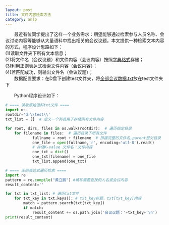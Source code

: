 ```yaml
---
layout: post
title: 文件内容检索方法
category: anlp
---
```


&emsp;&emsp;最近有位同学提出了这样一个业务需求：期望能够通过检索参与人员名称、会议讨论内容等能够从大量语料中找出相关的会议议题。本文提供一种检索文本内容的方式，程序设计思路如下：      
(1)读取文件夹下所有文本信息；      
(2)将文件名（会议议题）和文件内容（会议内容）按照[字典格式](https://carrylaw.github.io/cpython/2017/10/25/py08/)存储；       
(3)利用正则表达式检索文件内容（会议内容）；     
(4)若匹配成功，则输出文件名（会议议题）；     
&emsp;&emsp;数据配置要求：在D盘下创建test文件夹，将[全部会议数据.txt](https://github.com/carrylaw/Archive/tree/master/NLP%E6%96%87%E4%BB%B6%E5%A4%B9/meet)放在test文件夹下       

&emsp;&emsp;Python程序设计如下：
```python
# ==== 读取原始语料txt文件 ====
import os
rootdir='d:\\test\\'
txt_list = []  # 定义一个列表用于存储所有文件内容

for root, dirs, files in os.walk(rootdir):  # 遍历指定目录
    for filename in files:  # 遍历目录下所有文件
            fullname = root + filename  # 拼接完整的文件名,parent是父目录
            one_file = open(fullname,'r', encoding='utf-8').read()
            # 存储K-value 文件名：文件内容
            one_txt = dict()  
            one_txt[filename] = one_file  
            txt_list.append(one_txt)

# ==== 正则表达式遍历检索 ====            
import re
pattern = re.compile("黄立鹏") #填写需要查找的人名或会议内容
result_content=''

for txt in txt_list: # 遍历txt文件
    for txt_key in txt.keys(): # txt_key标题，txt[txt_key]内容
        match = pattern.search(txt[txt_key])
        if match:
            result_content += os.path.join('会议议题：'+txt_key+'\n')    
print(result_content)
```

